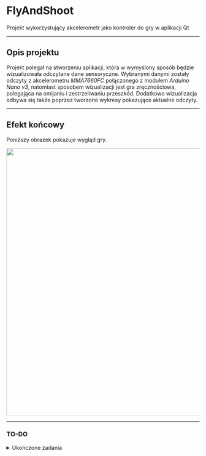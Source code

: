 # FlyAndShoot
 Projekt wykorzystujący akcelerometr jako kontroler do gry w aplikacji Qt

---

## Opis projektu
Projekt polegał na stworzeniu aplikacji, która w wymyślony sposób będzie wizualizowała odczytane dane sensoryczne.
Wybranymi danymi zostały odczyty z akcelerometru *MMA7660FC* połączonego z modułem *Arduino Nano v3*, natomiast sposobem wizualizacji jest gra zręcznościowa, polegająca na omijaniu i zestrzeliwaniu przeszkód. Dodatkowo wizualizacja odbywa się także poprzez tworzone wykresy pokazujące aktualne odczyty.

---

## Efekt końcowy
Poniższy obrazek pokazuje wygląd gry.

<img src="https://puu.sh/FWlMt/915623d747.png" width="700">

---

### TO-DO
<details>
  <summary>Ukończone zadania</summary>
  
- [x] 1. System żyć
    - [x] a. Grafika pokazująca aktualną ilość żyć
    - [x] b. System obsługujący aktualną liczbę życia
    - [x] c. Ekran przegranej
    - [x] d. Restart gry
- [x] 2. Punkty
    - [x] a. Tekst pokazujący liczbę punktów
    - [x] b. System obsługujący punkty
- [x] 3. Grafika
    - [x] a. Dodanie różnych grafik dla przeszkód
    - [x] b. Animacja otrzymania obrażeń przez gracza
    - [x] c. Animacja zniszczenia przeszkody
        - [x] - przeszkoda1
        - [x] - przeszkoda2
        - [x] - przeszkoda3
        - [x] - przeszkoda4
    - [x] d. Tło 
    - [x] e. Podpisanie osi na wykresach
    - [x] f. Ikona gry
- [x] 4. Dokumentacja
    - [x] a. Zainstalowanie i skonfigurowanie Doxygena
    - [x] b. Opisanie kodu według schematu
        - [x] animacjaprzeszkody.h/.cpp
        - [x] gracz.h/.cpp
        - [x] mainwindow.h/.cpp
        - [x] oknogry.h/.cpp
        - [x] oknopolaczenia.h/.cpp
        - [x] oknoprzegranej.h/.cpp
        - [x] pocisk.h/.cpp
        - [x] przeszkoda.h/.cpp
        - [x] tlo.h/.cpp
        - [x] main.cpp
- [x] 5. Poprawki
    - [x] a. Zablokowanie przycisku w połączeniu
    - [x] b. Zablokować możliwość zamknięcia okna restartu gry
  
</details>
